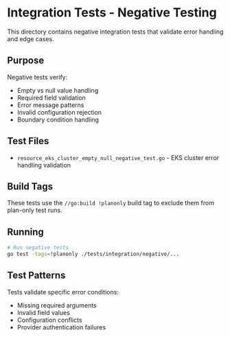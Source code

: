 # Integration Tests - Negative Testing

This directory contains negative integration tests that validate error handling and edge cases.

## Purpose

Negative tests verify:
- Empty vs null value handling
- Required field validation
- Error message patterns
- Invalid configuration rejection
- Boundary condition handling

## Test Files

- `resource_eks_cluster_empty_null_negative_test.go` - EKS cluster error handling validation

## Build Tags

These tests use the `//go:build !planonly` build tag to exclude them from plan-only test runs.

## Running

```bash
# Run negative tests
go test -tags=!planonly ./tests/integration/negative/...
```

## Test Patterns

Tests validate specific error conditions:
- Missing required arguments
- Invalid field values
- Configuration conflicts
- Provider authentication failures
